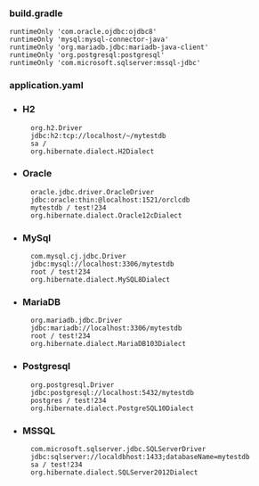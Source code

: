 ### build.gradle
    runtimeOnly 'com.oracle.ojdbc:ojdbc8'
    runtimeOnly 'mysql:mysql-connector-java'
    runtimeOnly 'org.mariadb.jdbc:mariadb-java-client'
    runtimeOnly 'org.postgresql:postgresql'
    runtimeOnly 'com.microsoft.sqlserver:mssql-jdbc'

### application.yaml
- ### H2
        org.h2.Driver
        jdbc:h2:tcp://localhost/~/mytestdb
        sa / 
        org.hibernate.dialect.H2Dialect

- ### Oracle
        oracle.jdbc.driver.OracleDriver
        jdbc:oracle:thin:@localhost:1521/orclcdb
        mytestdb / test!234
        org.hibernate.dialect.Oracle12cDialect

- ### MySql
        com.mysql.cj.jdbc.Driver
        jdbc:mysql://localhost:3306/mytestdb
        root / test!234
        org.hibernate.dialect.MySQL8Dialect

- ### MariaDB
        org.mariadb.jdbc.Driver
        jdbc:mariadb://localhost:3306/mytestdb
        root / test!234
        org.hibernate.dialect.MariaDB103Dialect

- ### Postgresql
        org.postgresql.Driver
        jdbc:postgresql://localhost:5432/mytestdb
        postgres / test!234
        org.hibernate.dialect.PostgreSQL10Dialect

- ### MSSQL
        com.microsoft.sqlserver.jdbc.SQLServerDriver
        jdbc:sqlserver://localdbhost:1433;databaseName=mytestdb
        sa / test!234
        org.hibernate.dialect.SQLServer2012Dialect
